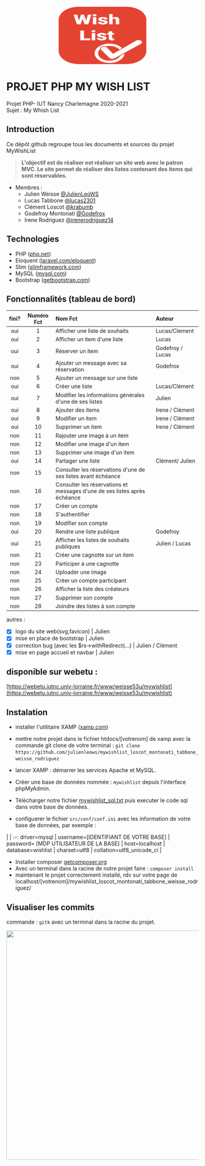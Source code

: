 
<p align="center">
  <img width="230" height="150" src="https://github.com/julienleows/mywishlist_loscot_montonati_tabbone_weisse_rodriguez/blob/main/images/logos/logo_mywishlist.svg">
</p>

# PROJET PHP MY WISH LIST
Projet PHP- IUT Nancy Charlemagne 2020-2021  
Sujet : My Whish List


## Introduction
Ce dépôt github regroupe tous les documents et sources du projet MyWishList

> **L'objectif est de réaliser est réaliser un site web avec le patron MVC.
	Le site permet de réaliser des listes contenant des items qui sont réservables.**

* Membres :
	* Julien Weisse [@JulienLeoWS](https://github.com/JulienLeoWS)
	* Lucas Tabbone [@lucas2301](https://github.com/lucas2301)
	* Clément Loscot [@krabumb](https://github.com/krabumb)
	* Godefroy Montonati [@Godefrox](https://github.com/Godefrox)
	* Irene Rodriguez [@irenerodriguez14](https://github.com/irenerodriguez14)


## Technologies
* PHP ([php.net](https://www.php.net))
* Eloquent ([laravel.com/eloquent](https://laravel.com/docs/8.x/eloquent))
* Slim ([slimframework.com](https://www.slimframework.com/))
* MySQL ([mysql.com](https://www.mysql.com/))
* Bootstrap ([getbootstrap.com](https://getbootstrap.com/))


## Fonctionnalités (tableau de bord)
fini? | Numéro Fct | Nom Fct | Auteur
:-: |:-: | :- |:-
oui | 1  | Afficher une liste de souhaits | Lucas/Clement
oui | 2  | Afficher un item d'une liste   | Lucas
oui | 3  | Réserver un item               | Godefroy / Lucas
oui | 4  | Ajouter un message avec sa réservation | Godefrox
non | 5  | Ajouter un message sur une liste |
oui | 6  | Créer une liste | Lucas/Clément
oui | 7  | Modifier les informations générales d'une de ses listes | Julien
oui | 8  | Ajouter des items | Irene / Clément
oui | 9  | Modifier un item | Irene / Clément
oui | 10 | Supprimer un item | Irene / Clément
non | 11 | Rajouter une image à un item |
non | 12 | Modifier une image d'un item |
non | 13 | Supprimer une image d'un item |
oui | 14 | Partager une liste | Clément/ Julien
non | 15 | Consulter les réservations d'une de ses listes avant échéance |
non | 16 | Consulter les réservations et messages d'une de ses listes après échéance |
non | 17 | Créer un compte |
non | 18 | S'authentifier |
non | 19 | Modifier son compte |
oui | 20 | Rendre une liste publique | Godefroy
oui | 21 | Afficher les listes de souhaits publiques | Julien / Lucas
non | 21 | Créer une cagnotte sur un item |
non | 23 | Participer à une cagnotte |
non | 24 | Uploader une image |
non | 25 | Créer un compte participant |
non | 26 | Afficher la liste des créateurs |
non | 27 | Supprimer son compte |
non | 28 | Joindre des listes à son compte |

autres : 
- [x] logo du site web(svg,favicon) | Julien
- [x] mise en place de bootstrap | Julien
- [x] correction bug (avec les $rs->withRedirect(...) | Julien / Clément
- [x] mise en page accueil et navbar | Julien

## disponible sur webetu :

[https://webetu.iutnc.univ-lorraine.fr/www/weisse53u/mywishlist](https://webetu.iutnc.univ-lorraine.fr/www/weisse53u/mywishlist)


## Instalation

* installer l'utilitaire XAMP ([xamp.com](https://www.apachefriends.org/fr/index.html))
* mettre notre projet dans le fichier htdocs/[votrenom] de xamp avec la commande git clone de votre terminal :
`git clone https://github.com/julienleows/mywishlist_loscot_montonati_tabbone_weisse_rodriguez`

* lancer XAMP : démarrer les services Apache et MySQL.
* Créer une base de données nommée : `mywishlist` depuis l'interface phpMyAdmin.
* Télécharger notre fichier [mywishlist_sql.txt](https://github.com/julienleows/mywishlist_loscot_montonati_tabbone_weisse_rodriguez/blob/main/mywishlist_sql.txt)
puis executer le code sql dans votre base de données.

* configuerer le fichier `src/conf/conf.ini` avec les information de votre base de données, par exemple : 

 | | 
:-: 
driver=mysql |
username=[IDENTIFIANT DE VOTRE BASE] |
password= [MDP UTILISATEUR DE LA BASE] |
host=localhost |
database=wishlist |
charset=utf8 |
collation=utf8_unicode_ci |

* Installer composer [getcomposer.org](https://getcomposer.org/)
* Avec un terminal dans la racine de notre projet faire :
`composer install`
* maintenant le projet correctement installé, rdv sur votre page de localhost/[votrenom]/mywishlist_loscot_montonati_tabbone_weisse_rodriguez/


## Visualiser les commits
commande : `gitk` avec un terminal dans la racine du projet.

<p align="center">
  <img width="920" height="600" src="https://github.com/julienleows/mywishlist_loscot_montonati_tabbone_weisse_rodriguez/blob/main/images/illustrations/mobile-image.svg">
</p>

